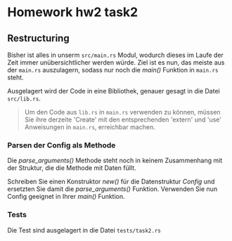 # Homework hw2 task2

## Restructuring

Bisher ist alles in unserm `src/main.rs` Modul, wodurch dieses im Laufe der Zeit immer unübersichtlicher werden würde. Ziel ist es nun, das meiste aus der `main.rs` auszulagern, sodass nur noch die *main()* Funktion in `main.rs` steht.

Ausgelagert wird der Code in eine Bibliothek, genauer gesagt in die Datei `src/lib.rs`.

>Um den Code aus `lib.rs` in `main.rs` verwenden zu können, müssen Sie ihre derzeite 'Create' mit den entsprechenden 'extern' und 'use' Anweisungen in `main.rs`, erreichbar machen.


### Parsen der Config als Methode

Die *parse_arguments()* Methode steht noch in keinem Zusammenhang mit der Struktur, die die Methode mit Daten füllt.

Schreiben Sie einen Konstruktor *new()* für die Datenstruktur *Config* und ersetzten Sie damit die *parse_arguments()* Funktion. Verwenden Sie nun Config geeignet in Ihrer *main()* Funktion.

### Tests

Die Test sind ausgelagert in die Datei `tests/task2.rs`
